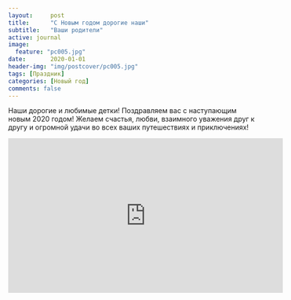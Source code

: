 ```yaml
---
layout:     post
title:      "С Новым годом дорогие наши"
subtitle:   "Ваши родители"
active: journal
image:
  feature: "pc005.jpg"
date:       2020-01-01 
header-img: "img/postcover/pc005.jpg"
tags: [Праздник]
categories: [Новый год]
comments: false
---
```


<p>Наши дорогие и любимые детки! Поздравляем вас с наступающим новым 2020 годом! Желаем счастья, любви, взаимного уважения друг к другу и огромной удачи во всех ваших путешествиях и приключениях!</p>

<p></p>
<iframe width="560" height="315" src="https://www.youtube.com/embed/-wr1-v8XwZY" frameborder="0" allow="accelerometer; autoplay; encrypted-media; gyroscope; picture-in-picture" allowfullscreen></iframe>
